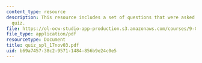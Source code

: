 ```yaml
---
content_type: resource
description: This resource includes a set of questions that were asked during end-of-class
  quiz.
file: https://ol-ocw-studio-app-production.s3.amazonaws.com/courses/9-01-neuroscience-and-behavior-fall-2003/b69a745738c295711484856b9e24c0e5_quiz_spl_17nov03.pdf
file_type: application/pdf
resourcetype: Document
title: quiz_spl_17nov03.pdf
uid: b69a7457-38c2-9571-1484-856b9e24c0e5
---
```

